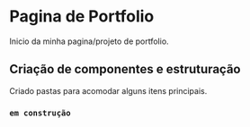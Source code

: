 # Pagina de Portfolio

Inicio da minha pagina/projeto de portfolio.

## Criação de componentes e estruturação

Criado pastas para acomodar alguns itens principais.

### `em construção`